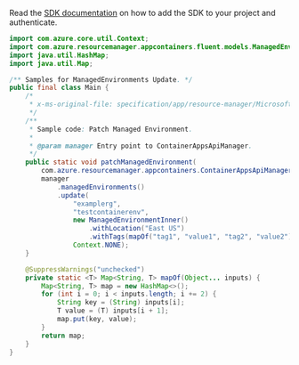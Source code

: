 Read the [SDK documentation](https://github.com/Azure/azure-sdk-for-java/blob/azure-resourcemanager-appcontainers_1.0.0-beta.3/sdk/appcontainers/azure-resourcemanager-appcontainers/README.md) on how to add the SDK to your project and authenticate.

```java
import com.azure.core.util.Context;
import com.azure.resourcemanager.appcontainers.fluent.models.ManagedEnvironmentInner;
import java.util.HashMap;
import java.util.Map;

/** Samples for ManagedEnvironments Update. */
public final class Main {
    /*
     * x-ms-original-file: specification/app/resource-manager/Microsoft.App/stable/2022-03-01/examples/ManagedEnvironments_Patch.json
     */
    /**
     * Sample code: Patch Managed Environment.
     *
     * @param manager Entry point to ContainerAppsApiManager.
     */
    public static void patchManagedEnvironment(
        com.azure.resourcemanager.appcontainers.ContainerAppsApiManager manager) {
        manager
            .managedEnvironments()
            .update(
                "examplerg",
                "testcontainerenv",
                new ManagedEnvironmentInner()
                    .withLocation("East US")
                    .withTags(mapOf("tag1", "value1", "tag2", "value2")),
                Context.NONE);
    }

    @SuppressWarnings("unchecked")
    private static <T> Map<String, T> mapOf(Object... inputs) {
        Map<String, T> map = new HashMap<>();
        for (int i = 0; i < inputs.length; i += 2) {
            String key = (String) inputs[i];
            T value = (T) inputs[i + 1];
            map.put(key, value);
        }
        return map;
    }
}
```
